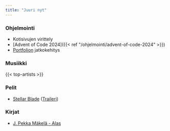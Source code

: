 ```yaml
---
title: "Juuri nyt"
---
```


### Ohjelmointi
- Kotisivujen virittely
- [Advent of Code 2024]({{< ref "/ohjelmointi/advent-of-code-2024" >}})
- [Portfolion](https://github.com/saaste/portfolio) jatkokehitys

### Musiikki
{{< top-artists >}}

### Pelit
- [Stellar Blade](https://stellar-blade.com/) ([Traileri](https://www.youtube.com/watch?v=DSznLWimMlU))

### Kirjat
- [J. Pekka Mäkelä - Alas](https://finna.fi/Record/helmet.2110745?sid=4876802745)